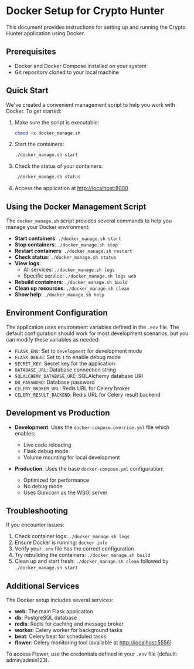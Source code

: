 # Docker Setup for Crypto Hunter

This document provides instructions for setting up and running the Crypto Hunter application using Docker.

## Prerequisites

- Docker and Docker Compose installed on your system
- Git repository cloned to your local machine

## Quick Start

We've created a convenient management script to help you work with Docker. To get started:

1. Make sure the script is executable:
   ```bash
   chmod +x docker_manage.sh
   ```

2. Start the containers:
   ```bash
   ./docker_manage.sh start
   ```

3. Check the status of your containers:
   ```bash
   ./docker_manage.sh status
   ```

4. Access the application at [http://localhost:8000](http://localhost:8000)

## Using the Docker Management Script

The `docker_manage.sh` script provides several commands to help you manage your Docker environment:

- **Start containers**: `./docker_manage.sh start`
- **Stop containers**: `./docker_manage.sh stop`
- **Restart containers**: `./docker_manage.sh restart`
- **Check status**: `./docker_manage.sh status`
- **View logs**: 
  - All services: `./docker_manage.sh logs`
  - Specific service: `./docker_manage.sh logs web`
- **Rebuild containers**: `./docker_manage.sh build`
- **Clean up resources**: `./docker_manage.sh clean`
- **Show help**: `./docker_manage.sh help`

## Environment Configuration

The application uses environment variables defined in the `.env` file. The default configuration should work for most development scenarios, but you can modify these variables as needed:

- `FLASK_ENV`: Set to `development` for development mode
- `FLASK_DEBUG`: Set to `1` to enable debug mode
- `SECRET_KEY`: Secret key for the application
- `DATABASE_URL`: Database connection string
- `SQLALCHEMY_DATABASE_URI`: SQLAlchemy database URI
- `DB_PASSWORD`: Database password
- `CELERY_BROKER_URL`: Redis URL for Celery broker
- `CELERY_RESULT_BACKEND`: Redis URL for Celery result backend

## Development vs Production

- **Development**: Uses the `docker-compose.override.yml` file which enables:
  - Live code reloading
  - Flask debug mode
  - Volume mounting for local development

- **Production**: Uses the base `docker-compose.yml` configuration:
  - Optimized for performance
  - No debug mode
  - Uses Gunicorn as the WSGI server

## Troubleshooting

If you encounter issues:

1. Check container logs: `./docker_manage.sh logs`
2. Ensure Docker is running: `docker info`
3. Verify your `.env` file has the correct configuration
4. Try rebuilding the containers: `./docker_manage.sh build`
5. Clean up and start fresh: `./docker_manage.sh clean` followed by `./docker_manage.sh start`

## Additional Services

The Docker setup includes several services:

- **web**: The main Flask application
- **db**: PostgreSQL database
- **redis**: Redis for caching and message broker
- **worker**: Celery worker for background tasks
- **beat**: Celery beat for scheduled tasks
- **flower**: Celery monitoring tool (available at [http://localhost:5556](http://localhost:5556))

To access Flower, use the credentials defined in your `.env` file (default: admin/admin123).
